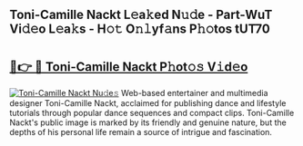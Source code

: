 ## Toni-Camille Nackt L𝚎a𝚔ed N𝚞𝚍e - Part-WuT Vi𝚍𝚎o L𝚎a𝚔s - H𝚘𝚝 O𝚗𝚕yf𝚊ns P𝚑𝚘tos tUT70

# <h2><a href="http://kfeb6y.oniu.top/?m=Toni-Camille+Nackt">🔗👉 🔴 Toni-Camille Nackt P𝚑ot𝚘𝚜 V𝚒d𝚎o</a></h2>

[![Toni-Camille Nackt Nu𝚍e𝚜](https://i.imgur.com/0qMVB7G.gif)](http://kfeb6y.oniu.top/?m=Toni-Camille+Nackt)
Web-based entertainer and multimedia designer Toni-Camille Nackt, acclaimed for publishing dance and lifestyle tutorials through popular dance sequences and compact clips. Toni-Camille Nackt's public image is marked by its friendly and genuine nature, but the depths of his personal life remain a source of intrigue and fascination.  

